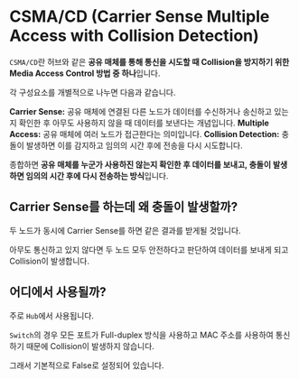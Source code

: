 # CSMA/CD (Carrier Sense Multiple Access with Collision Detection)

`CSMA/CD`란 허브와 같은 **공유 매체를 통해 통신을 시도할 때 Collision을 방지하기 위한 Media Access Control 방법 중 하나**입니다. 

각 구성요소를 개별적으로 나누면 다음과 같습니다.

**Carrier Sense:** 공유 매체에 연결된 다른 노드가 데이터를 수신하거나 송신하고 있는지 확인한 후 아무도 사용하지 않을 때 데이터를 보낸다는 개념입니다. 
**Multiple Access:** 공유 매체에 여러 노드가 접근한다는 의미입니다.
**Collision Detection:** 충돌이 발생하면 이를 감지하고 임의의 시간 후에 전송을 다시 시도합니다. 

종합하면 **공유 매체를 누군가 사용하진 않는지 확인한 후 데이터를 보내고, 충돌이 발생하면 임의의 시간 후에 다시 전송하는 방식**입니다.

## Carrier Sense를 하는데 왜 충돌이 발생할까?

두 노드가 동시에 Carrier Sense를 하면 같은 결과를 받게될 것입니다. 

아무도 통신하고 있지 않다면 두 노드 모두 안전하다고 판단하여 데이터를 보내게 되고 Collision이 발생합니다. 

## 어디에서 사용될까?

주로 `Hub`에서 사용됩니다. 

`Switch`의 경우 모든 포트가 Full-duplex 방식을 사용하고 MAC 주소를 사용하여 통신하기 때문에 Collision이 발생하지 않습니다.

그래서 기본적으로 False로 설정되어 있습니다.
